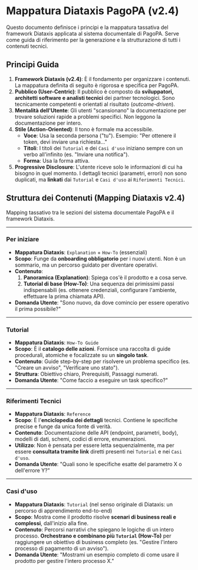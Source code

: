 # Mappatura Diataxis PagoPA (v2.4)

Questo documento definisce i principi e la mappatura tassativa del framework Diataxis applicata al sistema documentale di PagoPA. Serve come guida di riferimento per la generazione e la strutturazione di tutti i contenuti tecnici.

## Principi Guida

1.  **Framework Diataxis (v2.4)**: È il fondamento per organizzare i contenuti. La mappatura definita di seguito è rigorosa e specifica per PagoPA.
2.  **Pubblico (User-Centric)**: Il pubblico è composto da **sviluppatori, architetti software e analisti tecnici** dei partner tecnologici. Sono tecnicamente competenti e orientati al risultato (*outcome-driven*).
3.  **Mentalità dell'Utente**: Gli utenti "scansionano" la documentazione per trovare soluzioni rapide a problemi specifici. Non leggono la documentazione per intero.
4.  **Stile (Action-Oriented)**: Il tono è formale ma accessibile.
    * **Voce**: Usa la seconda persona ("tu"). Esempio: "Per ottenere il token, devi inviare una richiesta..."
    * **Titoli**: I titoli dei `Tutorial` e dei `Casi d'uso` iniziano sempre con un verbo all'infinito (es. "Inviare una notifica").
    * **Forma**: Usa la forma attiva.
5.  **Progressive Disclosure**: L'utente riceve solo le informazioni di cui ha bisogno in quel momento. I dettagli tecnici (parametri, errori) non sono duplicati, ma **linkati** dai `Tutorial` e `Casi d'uso` ai `Riferimenti Tecnici`.

## Struttura dei Contenuti (Mapping Diataxis v2.4)

Mapping tassativo tra le sezioni del sistema documentale PagoPA e il framework Diataxis.

---

### Per iniziare

* **Mappatura Diataxis**: `Explanation` + `How-To` (essenziali)
* **Scopo**: Funge da **onboarding obbligatorio** per i nuovi utenti. Non è un sommario, ma un percorso guidato per diventare operativi.
* **Contenuto**:
    1.  **Panoramica (Explanation)**: Spiega cos'è il prodotto e a cosa serve.
    2.  **Tutorial di base (How-To)**: Una sequenza dei primissimi passi indispensabili (es. ottenere credenziali, configurare l'ambiente, effettuare la prima chiamata API).
* **Domanda Utente**: "Sono nuovo, da dove comincio per essere operativo il prima possibile?"

---

### Tutorial

* **Mappatura Diataxis**: `How-To Guide`
* **Scopo**: È il **catalogo delle azioni**. Fornisce una raccolta di guide procedurali, atomiche e focalizzate su un **singolo task**.
* **Contenuto**: Guide step-by-step per risolvere un problema specifico (es. "Creare un avviso", "Verificare uno stato").
* **Struttura**: Obiettivo chiaro, Prerequisiti, Passaggi numerati.
* **Domanda Utente**: "Come faccio a eseguire un task specifico?"

---

### Riferimenti Tecnici

* **Mappatura Diataxis**: `Reference`
* **Scopo**: È l'**enciclopedia dei dettagli** tecnici. Contiene le specifiche precise e funge da unica fonte di verità.
* **Contenuto**: Documentazione delle API (endpoint, parametri, body), modelli di dati, schemi, codici di errore, enumerazioni.
* **Utilizzo**: Non è pensata per essere letta sequenzialmente, ma per essere **consultata tramite link** diretti presenti nei `Tutorial` e nei `Casi d'uso`.
* **Domanda Utente**: "Quali sono le specifiche esatte del parametro X o dell'errore Y?"

---

### Casi d'uso

* **Mappatura Diataxis**: `Tutorial` (nel senso originale di Diataxis: un percorso di apprendimento end-to-end)
* **Scopo**: Mostra come il prodotto risolve **scenari di business reali e complessi**, dall'inizio alla fine.
* **Contenuto**: Percorsi narrativi che spiegano le logiche di un intero processo. **Orchestrano e combinano più `Tutorial` (How-To)** per raggiungere un obiettivo di business completo (es. "Gestire l'intero processo di pagamento di un avviso").
* **Domanda Utente**: "Mostrami un esempio completo di come usare il prodotto per gestire l'intero processo X."